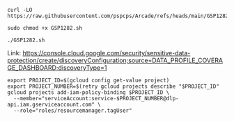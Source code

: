 
```
curl -LO https://raw.githubusercontent.com/pspcps/Arcade/refs/heads/main/GSP1282.sh

sudo chmod +x GSP1282.sh

./GSP1282.sh
```



Link: https://console.cloud.google.com/security/sensitive-data-protection/create/discoveryConfiguration;source=DATA_PROFILE_COVERAGE_DASHBOARD;discoveryType=1




```
export PROJECT_ID=$(gcloud config get-value project)
export PROJECT_NUMBER=$(retry gcloud projects describe "$PROJECT_ID"
gcloud projects add-iam-policy-binding $PROJECT_ID \
  --member="serviceAccount:service-$PROJECT_NUMBER@dlp-api.iam.gserviceaccount.com" \
  --role="roles/resourcemanager.tagUser"


```